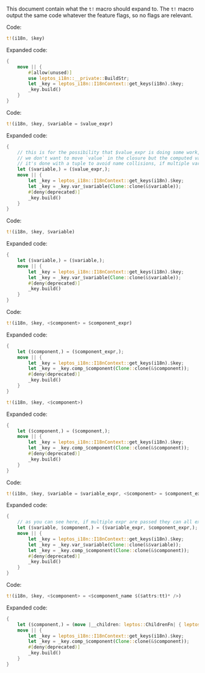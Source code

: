 This document contain what the `t!` macro should expand to. The `t!` macro output the same code whatever the feature flags, so no flags are relevant.

Code:

```rust
t!(i18n, $key)
```

Expanded code:

```rust
{
    move || {
        #[allow(unused)]
        use leptos_i18n::__private::BuildStr;
        let _key = leptos_i18n::I18nContext::get_keys(i18n).$key;
        _key.build()
    }
}
```

Code:

```rust
t!(i18n, $key, $variable = $value_expr)
```

Expanded code:

```rust
{
    // this is for the possibility that $value_expr is doing some work, like `value.clone()`,
    // we don't want to move `value` in the closure but the computed value.
    // it's done with a tuple to avoid name collisions, if multiple variables were passed we are sure to not shadow a variable used in a next expression.
    let ($variable,) = ($value_expr,);
    move || {
        let _key = leptos_i18n::I18nContext::get_keys(i18n).$key;
        let _key = _key.var_$variable(Clone::clone(&$variable));
        #[deny(deprecated)]
        _key.build()
    }
}
```

Code:

```rust
t!(i18n, $key, $variable)
```

Expanded code:

```rust
{
    let ($variable,) = ($variable,);
    move || {
        let _key = leptos_i18n::I18nContext::get_keys(i18n).$key;
        let _key = _key.var_$variable(Clone::clone(&$variable));
        #[deny(deprecated)]
        _key.build()
    }
}
```

Code:

```rust
t!(i18n, $key, <$component> = $component_expr)
```

Expanded code:

```rust
{
    let ($component,) = ($component_expr,);
    move || {
        let _key = leptos_i18n::I18nContext::get_keys(i18n).$key;
        let _key = _key.comp_$component(Clone::clone(&$component));
        #[deny(deprecated)]
        _key.build()
    }
}
```

```rust
t!(i18n, $key, <$component>)
```

Expanded code:

```rust
{
    let ($component,) = ($component,);
    move || {
        let _key = leptos_i18n::I18nContext::get_keys(i18n).$key;
        let _key = _key.comp_$component(Clone::clone(&$component));
        #[deny(deprecated)]
        _key.build()
    }
}
```

Code:

```rust
t!(i18n, $key, $variable = $variable_expr, <$component> = $component_expr)
```

Expanded code:

```rust
{
    // as you can see here, if multiple expr are passed they can all execute before the new variables goes into scope, avoiding name collisions.
    let ($variable, $component,) = ($variable_expr, $component_expr,);
    move || {
        let _key = leptos_i18n::I18nContext::get_keys(i18n).$key;
        let _key = _key.var_$variable(Clone::clone(&$variable));
        let _key = _key.comp_$component(Clone::clone(&$component));
        #[deny(deprecated)]
        _key.build()
    }
}
```

Code:

```rust
t!(i18n, $key, <$component> = <$component_name $($attrs:tt)* />)
```

Expanded code:

```rust
{
    let ($component,) = (move |__children: leptos::ChildrenFn| { leptos::view! { <$component_name $($attrs)* >{move || __children()}</$component_name> } },);
    move || {
        let _key = leptos_i18n::I18nContext::get_keys(i18n).$key;
        let _key = _key.comp_$component(Clone::clone(&$component));
        #[deny(deprecated)]
        _key.build()
    }
}
```
